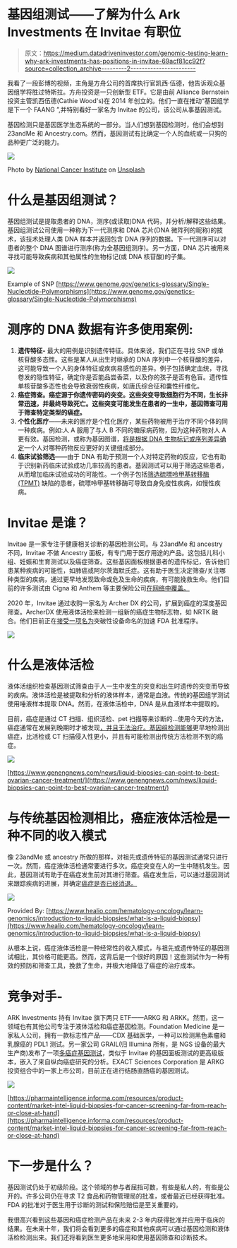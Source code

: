# 基因组测试——了解为什么 Ark Investments 在 Invitae 有职位

> 原文：<https://medium.datadriveninvestor.com/genomic-testing-learn-why-ark-investments-has-positions-in-invitae-69acf81cc92f?source=collection_archive---------2----------------------->

我看了一段彭博的视频，主角是方舟公司的首席执行官凯西·伍德，他告诉观众基因组学将胜过特斯拉。方舟投资是一只创新型 ETF。它是由前 Alliance Bernstein 投资主管凯西伍德(Cathie Wood's)在 2014 年创立的。他们一直在推动“基因组学是下一个 FAANG ”,并特别看好一家名为 Invitae 的公司，该公司从事基因测试。

基因检测只是基因医学生态系统的一部分。当人们想到基因检测时，他们会想到 23andMe 和 Ancestry.com。然而，基因测试有比确定一个人的血统或一只狗的品种更广泛的能力。

![](img/ad2ee85d2a6b4e9f6fb083271ae375ed.png)

Photo by [National Cancer Institute](https://unsplash.com/@nci?utm_source=unsplash&utm_medium=referral&utm_content=creditCopyText) on [Unsplash](https://unsplash.com/s/photos/genetics?utm_source=unsplash&utm_medium=referral&utm_content=creditCopyText)

# **什么是基因组测试？**

基因组测试是提取患者的 DNA，测序(或读取)DNA 代码，并分析/解释这些结果。基因组测试公司使用一种称为下一代测序和 DNA 芯片(DNA 微阵列的昵称)的技术，该技术处理人类 DNA 样本并返回包含 DNA 序列的数据。下一代测序可以对患者的整个 DNA 图谱进行测序(称为全基因组测序)。另一方面，DNA 芯片被用来寻找可能导致疾病和其他属性的生物标记(或 DNA 核苷酸)的子集。

![](img/94b68075b6f537a07f8463be8ed60fbf.png)

Example of SNP [https://www.genome.gov/genetics-glossary/Single-Nucleotide-Polymorphisms](https://www.genome.gov/genetics-glossary/Single-Nucleotide-Polymorphisms)

# 测序的 DNA 数据有许多使用案例:

1.  **遗传特征-** 最大的用例是识别遗传特征。具体来说，我们正在寻找 SNP 或单核苷酸多态性。这些是某人从出生时继承的 DNA 序列中一个核苷酸的差异，这可能导致一个人的身体特征或疾病易感性的差异。例子包括确定血统，寻找卷发的隐性特征，确定你是否能品尝香菜，以及你的孩子是否有色盲。遗传性单核苷酸多态性也会导致衰弱性疾病，如唐氏综合征和囊性纤维化。
2.  **癌症筛查。癌症源于你遗传密码的突变。这些突变导致细胞行为不同，生长非常迅速，并最终导致死亡。这些突变可能发生在患者的一生中，基因筛查可用于筛查特定类型的癌症。**
3.  **个性化医疗**——未来的医疗是个性化医疗，某些药物被用于治疗不同个体的同一种疾病。例如:人 A 服用了与人 B 不同的糖尿病药物，因为这种药物对人 A 更有效。基因检测，或称为基因图谱，[将是根据 DNA 生物标记或序列差异确定](https://www.genome.gov/genetics-glossary/Personalized-Medicine)一个人对哪种药物反应更好的关键组成部分。
4.  **临床试验筛选**——由于 DNA 有助于预测一个人对特定药物的反应，它也有助于识别新药临床试验成功几率较高的患者。基因测试可以用于筛选这些患者，从而增加临床试验成功的可能性。一个例子包括[筛选硫嘌呤甲基转移酶(TPMT)](https://www.mayoclinic.org/healthy-lifestyle/consumer-health/in-depth/personalized-medicine/art-20044300) 缺陷的患者，硫嘌呤甲基转移酶可导致自身免疫性疾病，如慢性疾病。

# **Invitae 是谁？**

Invitae 是一家专注于健康相关诊断的基因检测公司。与 23andMe 和 ancestry 不同，Invitae 不做 Ancestry 面板，有专门用于医疗用途的产品。这包括儿科小组、妊娠和生育测试以及癌症筛查。这些基因面板根据患者的遗传标记，告诉他们患某种疾病的可能性，如肺癌或阿尔茨海默氏症。这有助于医生决定筛查/关注哪种类型的疾病，通过更早地发现致命或危及生命的疾病，有可能挽救生命。他们目前的许多测试由 Cigna 和 Anthem 等主要保险公司[在网络中覆盖。](https://www.invitae.com/en/in-network/)

2020 年，Invitae 通过收购一家名为 Archer DX 的公司，扩展到癌症的深度基因筛查。ArcherDX 使用液体活检来检测一组新的癌症生物标志物，如 NRTK 融合。他们目前正在[接受一项名为](https://www.prnewswire.com/news-releases/archerdx-receives-breakthrough-device-designation-to-detect-ntrk-gene-fusions-301061603.html)突破性设备命名的加速 FDA 批准程序。

![](img/f655a50d6b912771e837adf1a655a5ef.png)

# **什么是液体活检**

液体活组织检查基因测试筛查由于人一生中发生的突变和出生时遗传的突变而导致的疾病。液体活检是被提取和分析的液体样本，通常是血液。传统的基因组学测试使用唾液样本提取 DNA。然而，在液体活检中，DNA 是从血液样本中提取的。

目前，癌症是通过 CT 扫描、组织活检、pet 扫描等来诊断的...使用今天的方法，癌症通常在发展到晚期时才被发现[，并且无法治疗。基因组检测](https://www.ncbi.nlm.nih.gov/pmc/articles/PMC4996960/)[能够](https://www.healio.com/hematology-oncology/learn-genomics/introduction-to-liquid-biopsies/what-is-a-liquid-biopsy)更早地检测出癌症，比活检或 CT 扫描侵入性更小，并且有可能检测出传统方法检测不到的癌症。

![](img/35078b51632c09c050dc999c793fd48a.png)

[https://www.genengnews.com/news/liquid-biopsies-can-point-to-best-ovarian-cancer-treatment/](https://www.genengnews.com/news/liquid-biopsies-can-point-to-best-ovarian-cancer-treatment/)

# **与传统基因检测相比，癌症液体活检是一种不同的收入模式**

像 23andMe 或 ancestry 所做的那样，对祖先或遗传特征的基因测试通常只进行一次。然而，癌症液体活检通常要进行多次。癌症突变在人的一生中随机发生。因此，基因测试有助于在癌症发生前对其进行筛查。癌症发生后，可以通过基因测试来跟踪疾病的进展，并确定[癌症是否已经消退。](https://jamanetwork.com/journals/jamaoncology/fullarticle/2763313)

![](img/2971021c993737b0880fc11051c7a073.png)

Provided By: [https://www.healio.com/hematology-oncology/learn-genomics/introduction-to-liquid-biopsies/what-is-a-liquid-biopsy](https://www.healio.com/hematology-oncology/learn-genomics/introduction-to-liquid-biopsies/what-is-a-liquid-biopsy)

从根本上说，癌症液体活检是一种经常性的收入模式，与祖先或遗传特征的基因测试相比，其价格可能更高。然而，这背后是一个很好的原因！这些测试作为一种有效的预防和筛查工具，挽救了生命，并极大地降低了癌症的治疗成本。

# 竞争对手-

ARK Investments 持有 Invitae 旗下两只 ETF——ARKG 和 ARKK。然而，这一领域也有其他公司专注于液体活检和癌症基因检测。Foundation Medicine 是一家私人公司，拥有一款标志性产品——CDX 基础医学，一种可以检测黑色素瘤和乳腺癌的 PDL1 测试。另一家公司 GRAIL(归 Illumina 所有，是 NGS 设备的最大生产商)发布了一项[多癌症基因测试](https://grail.com/press-releases/grail-announces-validation-of-its-multi-cancer-early-detection-test-published-in-annals-of-oncology/)，类似于 Invitae 的基因面板测试的更高级版本，嵌入了来自纵向癌症研究的分析。EXACT Sciences Corporation 是 ARKG 投资组合中的一家上市公司，目前正在进行结肠直肠癌的基因测试。

![](img/40b566e4faa1e9f860c5fe12617c0ead.png)

[https://pharmaintelligence.informa.com/resources/product-content/market-intel-liquid-biopsies-for-cancer-screening-far-from-reach-or-close-at-hand](https://pharmaintelligence.informa.com/resources/product-content/market-intel-liquid-biopsies-for-cancer-screening-far-from-reach-or-close-at-hand)

# 下一步是什么？

基因测试仍处于初级阶段。这个领域的参与者屈指可数，有些是私人的，有些是公开的。许多公司仍在寻求 T2 食品和药物管理局的批准，或者最近已经获得批准。FDA 的批准对于医生用于诊断的测试和保险赔偿是至关重要的。

我很高兴看到这些基因和癌症检测产品在未来 2-3 年内获得批准并应用于临床的结果。在未来十年，我们将会看到更多的癌症和其他疾病可以通过基因检测和液体活检检测出来。我们还将看到医生更多地采用和使用基因筛查和诊断技术。